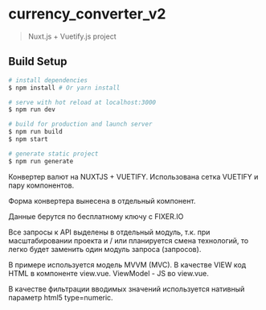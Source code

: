 # currency_converter_v2

> Nuxt.js + Vuetify.js project

## Build Setup

``` bash
# install dependencies
$ npm install # Or yarn install

# serve with hot reload at localhost:3000
$ npm run dev

# build for production and launch server
$ npm run build
$ npm start

# generate static project
$ npm run generate
```


Конвертер валют на NUXTJS + VUETIFY. Использована сетка VUETIFY и пару компонентов.


Форма конвертера вынесена в отдельный компонент.


Данные берутся по бесплатному ключу с FIXER.IO



Все запросы к API выделены в отдельный модуль, т.к. при масштабировании проекта и / или планируется смена технологий, то легко будет заменить один модуль запроса (запросов).

В примере используется  модель MVVM (MVC).
В качестве VIEW код HTML в компоненте view.vue.
ViewModel - JS во view.vue.

В качестве фильтрации вводимых значений используется нативный параметр html5 type=numeric.